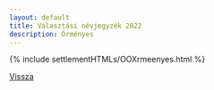 ```yaml
---
layout: default
title: Választási névjegyzék 2022
description: Örményes
---
```


{% include settlementHTMLs/OOXrmeenyes.html %}

[Vissza](./)